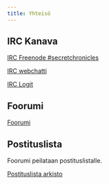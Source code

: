 ```yaml
---
title: Yhteisö
---
```


IRC Kanava
-----------

[IRC Freenode #secretchronicles](irc://irc.freenode.net/secretchronicles)

[IRC webchatti](https://webchat.freenode.net/?channels=secretchronicles)

[IRC Logit](http://chatlogs.secretchronicles.de)

Foorumi
-------

[Foorumi](http://forum.secretchronicles.de/forums)

Postituslista
------------

Foorumi peilataan postituslistalle.

[Postituslista arkisto](http://lists.secretchronicles.de)
